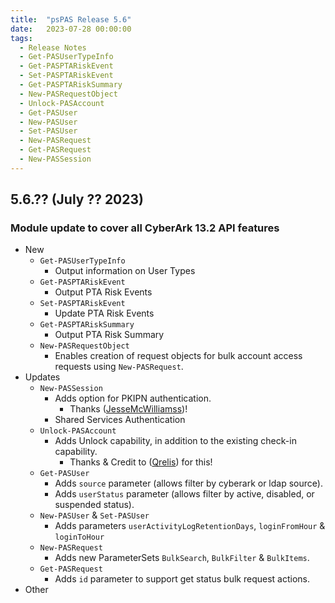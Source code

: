 ```yaml
---
title:  "psPAS Release 5.6"
date:   2023-07-28 00:00:00
tags:
  - Release Notes
  - Get-PASUserTypeInfo
  - Get-PASPTARiskEvent
  - Set-PASPTARiskEvent
  - Get-PASPTARiskSummary
  - New-PASRequestObject
  - Unlock-PASAccount
  - Get-PASUser
  - New-PASUser
  - Set-PASUser
  - New-PASRequest
  - Get-PASRequest
  - New-PASSession
---
```


## **5.6.?? (July ?? 2023)**

### Module update to cover all CyberArk 13.2 API features

- New
  - `Get-PASUserTypeInfo`
    - Output information on User Types
  - `Get-PASPTARiskEvent`
    - Output PTA Risk Events
  - `Set-PASPTARiskEvent`
    - Update PTA Risk Events
  - `Get-PASPTARiskSummary`
    - Output PTA Risk Summary
  - `New-PASRequestObject`
    - Enables creation of request objects for bulk account access requests using `New-PASRequest`.
- Updates
  - `New-PASSession`
    - Adds option for PKIPN authentication.
      - Thanks ([JesseMcWilliamss](https://github.com/JesseMcWilliamss))!
    - Shared Services Authentication
  - `Unlock-PASAccount`
    - Adds Unlock capability, in addition to the existing check-in capability.
      - Thanks & Credit to ([Qrelis](https://github.com/Qrelis)) for this!
  - `Get-PASUser`
    - Adds `source` parameter (allows filter by cyberark or ldap source).
    - Adds `userStatus` parameter (allows filter by active, disabled, or suspended status).
  - `New-PASUser` & `Set-PASUser`
    - Adds parameters `userActivityLogRetentionDays`, `loginFromHour` & `loginToHour`
  - `New-PASRequest`
    - Adds new ParameterSets `BulkSearch`, `BulkFilter` & `BulkItems`.
  - `Get-PASRequest`
    - Adds `id` parameter to support get status bulk request actions.
- Other

